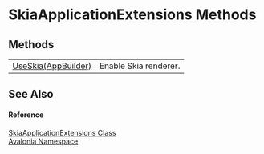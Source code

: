 # SkiaApplicationExtensions Methods




## Methods
<table>
<tr>
<td><a href="M_Avalonia_SkiaApplicationExtensions_UseSkia">UseSkia(AppBuilder)</a></td>
<td>Enable Skia renderer.</td>
</tr>
</table>

## See Also


#### Reference
<a href="T_Avalonia_SkiaApplicationExtensions">SkiaApplicationExtensions Class</a>  
<a href="N_Avalonia">Avalonia Namespace</a>  

